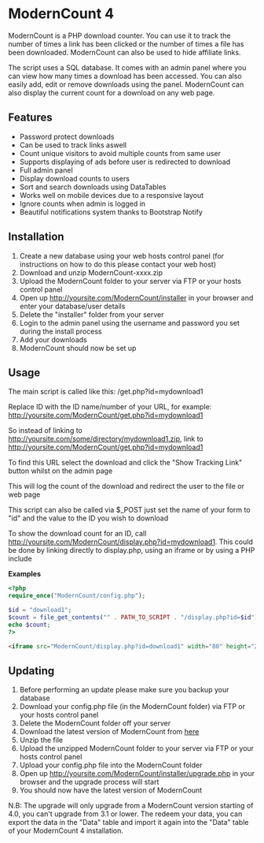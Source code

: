 ModernCount 4
=============

ModernCount is a PHP download counter. You can use it to track the number of times a link has been clicked or the number of times a file has been downloaded. ModernCount can also be used to hide affiliate links.

The script uses a SQL database. It comes with an admin panel where you can view how many times a download has been accessed. You can also easily add, edit or remove downloads using the panel. ModernCount can also display the current count for a download on any web page.

Features
--------

* Password protect downloads
* Can be used to track links aswell
* Count unique visitors to avoid multiple counts from same user
* Supports displaying of ads before user is redirected to download
* Full admin panel
* Display download counts to users
* Sort and search downloads using DataTables
* Works well on mobile devices due to a responsive layout
* Ignore counts when admin is logged in
* Beautiful notifications system thanks to Bootstrap Notify

Installation
------------

1. Create a new database using your web hosts control panel (for instructions on how to do this please contact your web host)
2. Download and unzip ModernCount-xxxx.zip
3. Upload the ModernCount folder to your server via FTP or your hosts control panel
4. Open up http://yoursite.com/ModernCount/installer in your browser and enter your database/user details
5. Delete the "installer" folder from your server
6. Login to the admin panel using the username and password you set during the install process
7. Add your downloads
8. ModernCount should now be set up

Usage
-----

The main script is called like this: /get.php?id=mydownload1

Replace ID with the ID name/number of your URL, for example: http://yoursite.com/ModernCount/get.php?id=mydownload1

So instead of linking to http://yoursite.com/some/directory/mydownload1.zip, link to http://yoursite.com/ModernCount/get.php?id=mydownload1

To find this URL select the download and click the "Show Tracking Link" button whilst on the admin page

This will log the count of the download and redirect the user to the file or web page

This script can also be called via $_POST just set the name of your form to "id" and the value to the ID you wish to download

To show the download count for an ID, call http://yoursite.com/ModernCount/display.php?id=mydownload1. This could be done by linking directly to display.php, using an iframe or by using a PHP include

**Examples**

```php
<?php
require_once("ModernCount/config.php");

$id = "download1";
$count = file_get_contents("" . PATH_TO_SCRIPT . "/display.php?id=$id");
echo $count;
?>
```

```html
<iframe src="ModernCount/display.php?id=download1" width="80" height="25" frameBorder="0" scrolling="no"></iframe>
```

Updating
--------

1. Before performing an update please make sure you backup your database
2. Download your config.php file (in the ModernCount folder) via FTP or your hosts control panel
3. Delete the ModernCount folder off your server
4. Download the latest version of ModernCount from [here](https://github.com/ModernBB/ModernCount/releases)
5. Unzip the file
6. Upload the unzipped ModernCount folder to your server via FTP or your hosts control panel
7. Upload your config.php file into the ModernCount folder
4. Open up http://yoursite.com/ModernCount/installer/upgrade.php in your browser and the upgrade process will start
9. You should now have the latest version of ModernCount

N.B: The upgrade will only upgrade from a ModernCount version starting of 4.0, you can't upgrade from 3.1 or lower. The redeem your data, you can export the data in the "Data" table and import it again into the "Data" table of your ModernCount 4 installation.